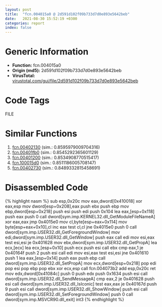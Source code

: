 ```yaml
---
layout: post
title:  "fcn.004015a0 @ 2d591d102f09b733d7d0e893e5642beb"
date:   2021-08-30 15:52:19 +0300
categories: report
index: false
---
```


# Generic Information
- **Function:** fcn.004015a0
- **Origin (md5):** 2d591d102f09b733d7d0e893e5642beb
- **VirusTotal:** [virustotal.com/gui/file/2d591d102f09b733d7d0e893e5642beb][virustotal_ref]

# Code Tags
<span class="tag" id="FILE">FILE</span>


# Similar Functions

1. [fcn.00402130][similar_1_ref] (sim.: 0.8595979009704316)
2. [fcn.00401fb0][similar_2_ref] (sim.: 0.8545292365601129)
3. [fcn.00401200][similar_3_ref] (sim.: 0.8534908770515417)
4. [fcn.100015d0][similar_4_ref] (sim.: 0.8511186005708147)
5. [fcn.00402730][similar_5_ref] (sim.: 0.8489332815458691)


# Disassembled Code

{% highlight nasm %}
sub esp,0x20c
mov eax,dword[0x410018]
xor eax,esp
mov dword[esp+0x208],eax
push ebx
push ebp
mov ebp,dword[esp+0x218]
push esi
push edi
push 0x104
lea eax,[esp+0x118]
push eax
push 0
call dword[sym.imp.KERNEL32.dll_GetModuleFileNameA]
xor eax,eax
jmp 0x4015e0
mov cl,byte[esp+eax+0x114]
mov byte[esp+eax+0x10],cl
inc eax
test cl,cl
jne 0x4015e0
push 0
call dword[sym.imp.USER32.dll_GetForegroundWindow]
mov edi,dword[sym.imp.USER32.dll_GetWindow]
push eax
call edi
mov esi,eax
test esi,esi
je 0x401628
mov ebx,dword[sym.imp.USER32.dll_GetPropA]
lea ecx,[ecx]
lea ecx,[esp+0x10]
push ecx
push esi
call ebx
cmp eax,1
je 0x40164f
push 2
push esi
call edi
mov esi,eax
test esi,esi
jne 0x401610
push 1
lea eax,[esp+0x14]
push eax
push ebp
call dword[sym.imp.USER32.dll_SetPropA]
mov ecx,dword[esp+0x218]
pop edi
pop esi
pop ebp
pop ebx
xor ecx,esp
call fcn.004073b2
add esp,0x20c
ret 
mov edx,dword[0x41084c]
push 0
push edx
push 0x1634
push esi
call dword[sym.imp.USER32.dll_SendMessageA]
cmp eax,2
je 0x401628
push esi
call dword[sym.imp.USER32.dll_IsIconic]
test eax,eax
je 0x40167d
push 9
push esi
call dword[sym.imp.USER32.dll_ShowWindow]
push esi
call dword[sym.imp.USER32.dll_SetForegroundWindow]
push 0
call dword[sym.imp.MSVCR90.dll_exit]
int3 
{% endhighlight %}


[similar_1_ref]: /report/fcn.00402130@2eb7544c38a76e8aaeea362abfc44c72
[similar_2_ref]: /report/fcn.00401fb0@fac4f0be03ac37bd8be7ef737cdcee10
[similar_3_ref]: /report/fcn.00401200@2eb7544c38a76e8aaeea362abfc44c72
[similar_4_ref]: /report/fcn.100015d0@4c3818fdf32d89a09257dbc9d3e142ea
[similar_5_ref]: /report/fcn.00402730@fac4f0be03ac37bd8be7ef737cdcee10
[virustotal_ref]: https://www.virustotal.com/gui/file/2d591d102f09b733d7d0e893e5642beb
